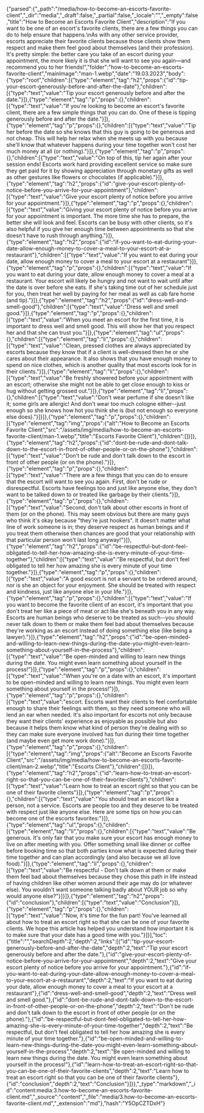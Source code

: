 {"parsed":{"_path":"/media/how-to-become-an-escorts-favorite-client","_dir":"media","_draft":false,"_partial":false,"_locale":"","_empty":false,"title":"How to Become an Escorts Favorite Client","description":"If you want to be one of an escort's favorite clients, there are a few things you can do to help ensure that happens.\nAs with any other service provider, escorts appreciate their favorite clients because those clients show them respect and make them feel good about themselves (and their profession). It's pretty simple: the better care you take of an escort during your appointment, the more likely it is that she will want to see you again—and recommend you to her friends!","folder":"how-to-become-an-escorts-favorite-client","mainImage":"man-1.webp","date":"19.03.2023","body":{"type":"root","children":[{"type":"element","tag":"h2","props":{"id":"tip-your-escort-generously-before-and-after-the-date"},"children":[{"type":"text","value":"Tip your escort generously before and after the date."}]},{"type":"element","tag":"p","props":{},"children":[{"type":"text","value":"If you're looking to become an escort's favorite client, there are a few simple things that you can do. One of these is tipping generously before and after the date."}]},{"type":"element","tag":"p","props":{},"children":[{"type":"text","value":"Tip her before the date so she knows that this guy is going to be generous and not cheap. This will help her relax when she meets up with you because she'll know that whatever happens during your time together won't cost her much money at all (or nothing)."}]},{"type":"element","tag":"p","props":{},"children":[{"type":"text","value":"On top of this, tip her again after your session ends! Escorts work hard providing excellent service so make sure they get paid for it by showing appreciation through monetary gifts as well as other gestures like flowers or chocolates (if applicable)."}]},{"type":"element","tag":"h2","props":{"id":"give-your-escort-plenty-of-notice-before-you-arrive-for-your-appointment"},"children":[{"type":"text","value":"Give your escort plenty of notice before you arrive for your appointment."}]},{"type":"element","tag":"p","props":{},"children":[{"type":"text","value":"Giving your escort plenty of notice before you arrive for your appointment is important. The more time she has to prepare, the better she will look and feel. Escorts can be busy with other clients, so it's also helpful if you give her enough time between appointments so that she doesn't have to rush through anything."}]},{"type":"element","tag":"h2","props":{"id":"if-you-want-to-eat-during-your-date-allow-enough-money-to-cover-a-meal-to-your-escort-at-a-restaurant"},"children":[{"type":"text","value":"If you want to eat during your date, allow enough money to cover a meal to your escort at a restaurant"}]},{"type":"element","tag":"p","props":{},"children":[{"type":"text","value":"If you want to eat during your date, allow enough money to cover a meal at a restaurant. Your escort will likely be hungry and not want to wait until after the date is over before she eats. If she's taking time out of her schedule just for you, then treat her well by paying for her meal as well as cab fare home (and tip)."}]},{"type":"element","tag":"h2","props":{"id":"dress-well-and-smell-good"},"children":[{"type":"text","value":"Dress well and smell good."}]},{"type":"element","tag":"p","props":{},"children":[{"type":"text","value":"When you meet an escort for the first time, it is important to dress well and smell good. This will show her that you respect her and that she can trust you."}]},{"type":"element","tag":"ul","props":{},"children":[{"type":"element","tag":"li","props":{},"children":[{"type":"text","value":"Clean, pressed clothes are always appreciated by escorts because they know that if a client is well-dressed then he or she cares about their appearance. It also shows that you have enough money to spend on nice clothes, which is another quality that most escorts look for in their clients."}]},{"type":"element","tag":"li","props":{},"children":[{"type":"text","value":"Be freshly showered before your appointment with an escort; otherwise she might not be able to get close enough to kiss or hug without getting grossed out."}]},{"type":"element","tag":"li","props":{},"children":[{"type":"text","value":"Don't wear perfume if she doesn't like it; some girls are allergic! And don't wear too much cologne either--just enough so she knows how hot you think she is (but not enough so everyone else does)."}]}]},{"type":"element","tag":"p","props":{},"children":[{"type":"element","tag":"img","props":{"alt":"How to Become an Escorts Favorite Client","src":"/assets/img/media/how-to-become-an-escorts-favorite-client/man-1.webp","title":"Escorts Favorite Client"},"children":[]}]},{"type":"element","tag":"h2","props":{"id":"dont-be-rude-and-dont-talk-down-to-the-escort-in-front-of-other-people-or-on-the-phone"},"children":[{"type":"text","value":"Don't be rude and don't talk down to the escort in front of other people (or on the phone)."}]},{"type":"element","tag":"p","props":{},"children":[{"type":"text","value":"There are a few things that you can do to ensure that the escort will want to see you again. First, don't be rude or disrespectful. Escorts have feelings too and just like anyone else, they don't want to be talked down to or treated like garbage by their clients."}]},{"type":"element","tag":"p","props":{},"children":[{"type":"text","value":"Second, don't talk about other escorts in front of them (or on the phone). This may seem obvious but there are many guys who think it's okay because \"they're just hookers\". It doesn't matter what line of work someone is in; they deserve respect as human beings and if you treat them otherwise then chances are good that your relationship with that particular person won't last long anyway!"}]},{"type":"element","tag":"h2","props":{"id":"be-respectful-but-dont-feel-obligated-to-tell-her-how-amazing-she-is-every-minute-of-your-time-together"},"children":[{"type":"text","value":"Be respectful, but don't feel obligated to tell her how amazing she is every minute of your time together."}]},{"type":"element","tag":"p","props":{},"children":[{"type":"text","value":"A good escort is not a servant to be ordered around, nor is she an object for your enjoyment. She should be treated with respect and kindness, just like anyone else in your life."}]},{"type":"element","tag":"p","props":{},"children":[{"type":"text","value":"If you want to become the favorite client of an escort, it's important that you don't treat her like a piece of meat or act like she's beneath you in any way. Escorts are human beings who deserve to be treated as such--you should never talk down to them or make them feel bad about themselves because they're working as an escort instead of doing something else (like being a lawyer)."}]},{"type":"element","tag":"h2","props":{"id":"be-open-minded-and-willing-to-learn-new-things-during-the-date-you-might-even-learn-something-about-yourself-in-the-process"},"children":[{"type":"text","value":"Be open-minded and willing to learn new things during the date. You might even learn something about yourself in the process!"}]},{"type":"element","tag":"p","props":{},"children":[{"type":"text","value":"When you're on a date with an escort, it's important to be open-minded and willing to learn new things. You might even learn something about yourself in the process!"}]},{"type":"element","tag":"p","props":{},"children":[{"type":"text","value":"escort. Escorts want their clients to feel comfortable enough to share their feelings with them, so they need someone who will lend an ear when needed. It's also important for escorts not only because they want their clients' experience as enjoyable as possible but also because it helps them know what kind of person they're dealing with so they can make sure everyone involved has fun during their time together (and maybe even get more work done)."}]},{"type":"element","tag":"p","props":{},"children":[{"type":"element","tag":"img","props":{"alt":"Become an Escorts Favorite Client","src":"/assets/img/media/how-to-become-an-escorts-favorite-client/man-2.webp","title":"Escorts Client"},"children":[]}]},{"type":"element","tag":"h2","props":{"id":"learn-how-to-treat-an-escort-right-so-that-you-can-be-one-of-their-favorite-clients"},"children":[{"type":"text","value":"Learn how to treat an escort right so that you can be one of their favorite clients"}]},{"type":"element","tag":"p","props":{},"children":[{"type":"text","value":"You should treat an escort like a person, not a service. Escorts are people too and they deserve to be treated with respect just like anyone else. Here are some tips on how you can become one of the escorts favorites:"}]},{"type":"element","tag":"ul","props":{},"children":[{"type":"element","tag":"li","props":{},"children":[{"type":"text","value":"Be generous. It's only fair that you make sure your escort has enough money to live on after meeting with you. Offer something small like dinner or coffee before booking time so that both parties know what is expected during their time together and can plan accordingly (and also because we all love food)."}]},{"type":"element","tag":"li","props":{},"children":[{"type":"text","value":"Be respectful - Don't talk down at them or make them feel bad about themselves because they chose this path in life instead of having children like other women around their age may do (or whatever else). You wouldn't want someone talking badly about YOUR job so why would anyone else?"}]}]},{"type":"element","tag":"h2","props":{"id":"conclusion"},"children":[{"type":"text","value":"Conclusion"}]},{"type":"element","tag":"p","props":{},"children":[{"type":"text","value":"Now, it's time for the fun part! You've learned all about how to treat an escort right so that she can be one of your favorite clients. We hope this article has helped you understand how important it is to make sure that your date has a good time with you."}]}],"toc":{"title":"","searchDepth":2,"depth":2,"links":[{"id":"tip-your-escort-generously-before-and-after-the-date","depth":2,"text":"Tip your escort generously before and after the date."},{"id":"give-your-escort-plenty-of-notice-before-you-arrive-for-your-appointment","depth":2,"text":"Give your escort plenty of notice before you arrive for your appointment."},{"id":"if-you-want-to-eat-during-your-date-allow-enough-money-to-cover-a-meal-to-your-escort-at-a-restaurant","depth":2,"text":"If you want to eat during your date, allow enough money to cover a meal to your escort at a restaurant"},{"id":"dress-well-and-smell-good","depth":2,"text":"Dress well and smell good."},{"id":"dont-be-rude-and-dont-talk-down-to-the-escort-in-front-of-other-people-or-on-the-phone","depth":2,"text":"Don't be rude and don't talk down to the escort in front of other people (or on the phone)."},{"id":"be-respectful-but-dont-feel-obligated-to-tell-her-how-amazing-she-is-every-minute-of-your-time-together","depth":2,"text":"Be respectful, but don't feel obligated to tell her how amazing she is every minute of your time together."},{"id":"be-open-minded-and-willing-to-learn-new-things-during-the-date-you-might-even-learn-something-about-yourself-in-the-process","depth":2,"text":"Be open-minded and willing to learn new things during the date. You might even learn something about yourself in the process!"},{"id":"learn-how-to-treat-an-escort-right-so-that-you-can-be-one-of-their-favorite-clients","depth":2,"text":"Learn how to treat an escort right so that you can be one of their favorite clients"},{"id":"conclusion","depth":2,"text":"Conclusion"}]}},"_type":"markdown","_id":"content:media:3.how-to-become-an-escorts-favorite-client.md","_source":"content","_file":"media/3.how-to-become-an-escorts-favorite-client.md","_extension":"md"},"hash":"Y5OpCZTDxH"}